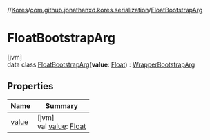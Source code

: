 //[Kores](../../../index.md)/[com.github.jonathanxd.kores.serialization](../index.md)/[FloatBootstrapArg](index.md)

# FloatBootstrapArg

[jvm]\
data class [FloatBootstrapArg](index.md)(**value**: [Float](https://kotlinlang.org/api/latest/jvm/stdlib/kotlin/-float/index.html)) : [WrapperBootstrapArg](../-wrapper-bootstrap-arg/index.md)

## Properties

| Name | Summary |
|---|---|
| [value](value.md) | [jvm]<br>val [value](value.md): [Float](https://kotlinlang.org/api/latest/jvm/stdlib/kotlin/-float/index.html) |
